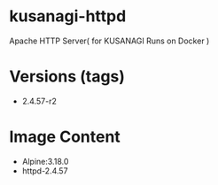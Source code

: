 # kusanagi-httpd

Apache HTTP Server( for KUSANAGI Runs on Docker )

# Versions (tags)

- 2.4.57-r2

# Image Content

- Alpine:3.18.0
- httpd-2.4.57


